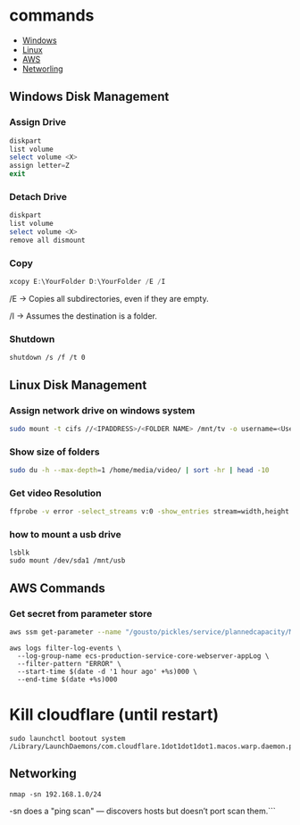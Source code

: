 # commands

- [Windows](#Windows-Disk-Management)
- [Linux](#Linux-Disk-Management)
- [AWS](#AWS-Commands)
- [Networling](#Networking)


## Windows Disk Management 
### Assign Drive
```powershell
diskpart
list volume
select volume <X>
assign letter=Z
exit
```

### Detach Drive
```powershell
diskpart
list volume
select volume <X>
remove all dismount
```
### Copy
```powershell
xcopy E:\YourFolder D:\YourFolder /E /I
```

/E → Copies all subdirectories, even if they are empty.

/I → Assumes the destination is a folder.

### Shutdown
```
shutdown /s /f /t 0
```


## Linux Disk Management 
### Assign network drive on windows system

```bash
sudo mount -t cifs //<IPADDRESS>/<FOLDER NAME> /mnt/tv -o username=<User>,password=<Password>

```

### Show size of folders

```bash
sudo du -h --max-depth=1 /home/media/video/ | sort -hr | head -10

```


### Get video Resolution


```bash
ffprobe -v error -select_streams v:0 -show_entries stream=width,height -of csv=p=0 $1
```
### how to mount a usb drive

```
lsblk
sudo mount /dev/sda1 /mnt/usb
```

## AWS Commands
### Get secret from parameter store

```bash
aws ssm get-parameter --name "/gousto/pickles/service/plannedcapacity/MESSAGE_ARN" --with-decryption |  jq -r '.Parameter.Value'
```


```
aws logs filter-log-events \
  --log-group-name ecs-production-service-core-webserver-appLog \
  --filter-pattern "ERROR" \
  --start-time $(date -d '1 hour ago' +%s)000 \
  --end-time $(date +%s)000

```
# Kill cloudflare (until restart)

```
sudo launchctl bootout system /Library/LaunchDaemons/com.cloudflare.1dot1dot1dot1.macos.warp.daemon.plist
```

## Networking

```
nmap -sn 192.168.1.0/24
```
-sn does a "ping scan" — discovers hosts but doesn’t port scan them.```
